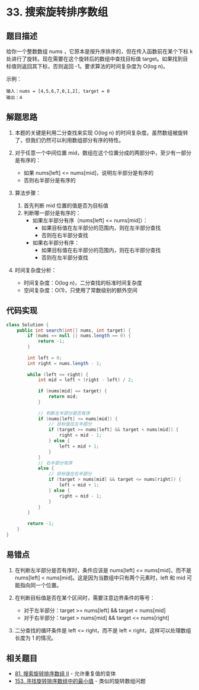 # 33. 搜索旋转排序数组

## 题目描述

给你一个整数数组 nums ，它原本是按升序排序的，但在传入函数前在某个下标 k 处进行了旋转。现在需要在这个旋转后的数组中查找目标值 target。如果找到目标值则返回其下标，否则返回 -1。要求算法的时间复杂度为 O(log n)。

示例：
```
输入：nums = [4,5,6,7,0,1,2], target = 0
输出：4
```

## 解题思路

1. 本题的关键是利用二分查找来实现 O(log n) 的时间复杂度。虽然数组被旋转了，但我们仍然可以利用数组部分有序的特性。

2. 对于任意一个中间位置 mid，数组在这个位置分成的两部分中，至少有一部分是有序的：
   - 如果 nums[left] <= nums[mid]，说明左半部分是有序的
   - 否则右半部分是有序的

3. 算法步骤：
   1) 首先判断 mid 位置的值是否为目标值
   2) 判断哪一部分是有序的：
      - 如果左半部分有序（nums[left] <= nums[mid]）：
        - 如果目标值在左半部分的范围内，则在左半部分查找
        - 否则在右半部分查找
      - 如果右半部分有序：
        - 如果目标值在右半部分的范围内，则在右半部分查找
        - 否则在左半部分查找

4. 时间复杂度分析：
   - 时间复杂度：O(log n)，二分查找的标准时间复杂度
   - 空间复杂度：O(1)，只使用了常数级别的额外空间

## 代码实现

```java
class Solution {
    public int search(int[] nums, int target) {
        if (nums == null || nums.length == 0) {
            return -1;
        }
        
        int left = 0;
        int right = nums.length - 1;
        
        while (left <= right) {
            int mid = left + (right - left) / 2;
            
            if (nums[mid] == target) {
                return mid;
            }
            
            // 判断左半部分是否有序
            if (nums[left] <= nums[mid]) {
                // 目标值在左半部分
                if (target >= nums[left] && target < nums[mid]) {
                    right = mid - 1;
                } else {
                    left = mid + 1;
                }
            } 
            // 右半部分有序
            else {
                // 目标值在右半部分
                if (target > nums[mid] && target <= nums[right]) {
                    left = mid + 1;
                } else {
                    right = mid - 1;
                }
            }
        }
        
        return -1;
    }
}
```

## 易错点

1. 在判断左半部分是否有序时，条件应该是 nums[left] <= nums[mid]，而不是 nums[left] < nums[mid]。这是因为当数组中只有两个元素时，left 和 mid 可能指向同一个位置。

2. 在判断目标值是否在某个区间时，需要注意边界条件的等号：
   - 对于左半部分：target >= nums[left] && target < nums[mid]
   - 对于右半部分：target > nums[mid] && target <= nums[right]

3. 二分查找的循环条件是 left <= right，而不是 left < right，这样可以处理数组长度为 1 的情况。

## 相关题目

- [81. 搜索旋转排序数组 II](https://leetcode.cn/problems/search-in-rotated-sorted-array-ii/) - 允许重复值的变体
- [153. 寻找旋转排序数组中的最小值](https://leetcode.cn/problems/find-minimum-in-rotated-sorted-array/) - 类似的旋转数组问题 